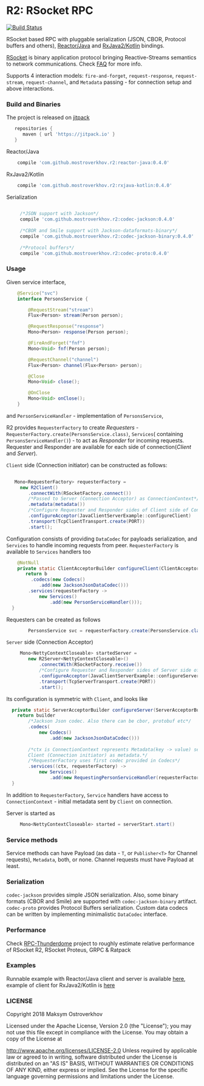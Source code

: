 # R2: RSocket RPC
[![Build Status](https://travis-ci.org/mostroverkhov/r2.svg?branch=master)](https://travis-ci.org/mostroverkhov/r2)  

RSocket based RPC with pluggable serialization (JSON, CBOR, Protocol buffers and others), 
[Reactor/Java](https://github.com/rsocket/rsocket-java) and [RxJava2/Kotlin](https://github.com/rsocket/rsocket-kotlin) bindings.

[RSocket](http://rsocket.io/) is binary application protocol bringing Reactive-Streams semantics
to network communications. Check [FAQ](https://github.com/rsocket/rsocket/blob/master/FAQ.md) for more info.

Supports 4 interaction models: `fire-and-forget`, `request-response`, `request-stream`, `request-channel`,
and `Metadata` passing - for connection setup and above interactions.  

### Build and Binaries

The project is released on [jitpack](https://jitpack.io/#mostroverkhov/r2)
```groovy
   repositories {
      maven { url 'https://jitpack.io' }
   }
```

Reactor/Java
```groovy
    compile 'com.github.mostroverkhov.r2:reactor-java:0.4.0'
```

RxJava2/Kotlin
```groovy
    compile 'com.github.mostroverkhov.r2:rxjava-kotlin:0.4.0'
```

Serialization
```groovy
        
     /*JSON support with Jackson*/ 
     compile 'com.github.mostroverkhov.r2:codec-jackson:0.4.0'
     
     /*CBOR and Smile support with Jackson-dataformats-binary*/ 
     compile 'com.github.mostroverkhov.r2:codec-jackson-binary:0.4.0'
        
     /*Protocol buffers*/
     compile 'com.github.mostroverkhov.r2:codec-proto:0.4.0'
```

### Usage

Given service interface,

```java
    @Service("svc")
    interface PersonsService {

        @RequestStream("stream")
        Flux<Person> stream(Person person);

        @RequestResponse("response")
        Mono<Person> response(Person person);

        @FireAndForget("fnf")
        Mono<Void> fnf(Person person);

        @RequestChannel("channel")
        Flux<Person> channel(Flux<Person> person);

        @Close
        Mono<Void> close();

        @OnClose
        Mono<Void> onClose();
    }
```

and `PersonServiceHandler` - implementation of `PersonsService`,

R2 provides `RequesterFactory` to create *Requesters* -`RequesterFactory.create(PersonsService.class)`, `Services`( containing `PersonsServiceHandler()`) - to act as *Responder* for incoming requests. Requester and Responder are available for each side of connection(*Client* and *Server*).   

`Client` side (Connection initiator) can be constructed as follows:

```java    
   
   Mono<RequesterFactory> requesterFactory =
     new R2Client()
        .connectWith(RSocketFactory.connect())
        /*Passed to Server (Connection Acceptor) as ConnectionContext*/
        .metadata(metadata())
        /*Configure Requester and Responder sides of Client side of Connection*/
        .configureAcceptor(JavaClientServerExample::configureClient)
        .transport(TcpClientTransport.create(PORT))
        .start();
```
Configuration consists of providing `DataCodec` for payloads serialization, and `Services` to handle incoming requests
from peer. `RequesterFactory` is available to `Services` handlers too

```java
    @NotNull
    private static ClientAcceptorBuilder configureClient(ClientAcceptorBuilder b) {
       return b
         .codecs(new Codecs()
            .add(new JacksonJsonDataCodec()))
        .services(requesterFactory ->
            new Services()
                .add(new PersonServiceHandler()));
  }
```

Requesters can be created as follows

```java
        PersonsService svc = requesterFactory.create(PersonsService.class);
```

`Server` side (Connection Acceptor) 

```java
     Mono<NettyContextCloseable> startedServer =
        new R2Server<NettyContextCloseable>()
            .connectWith(RSocketFactory.receive())
            /*Configure Requester and Responder sides of Server side of Connection*/
            .configureAcceptor(JavaClientServerExample::configureServer)
            .transport(TcpServerTransport.create(PORT))
            .start();
```
Its configuration is symmetric with `Client`, and looks like

```java
  private static ServerAcceptorBuilder configureServer(ServerAcceptorBuilder builder) {
    return builder
        /*Jackson Json codec. Also there can be cbor, protobuf etc*/
        .codecs(
            new Codecs()
                .add(new JacksonJsonDataCodec()))
        
        /*ctx is ConnectionContext represents Metadata(key -> value) set by
        Client (Connection initiator) as metadata.*/
        /*RequesterFactory uses first codec provided in Codecs*/
        .services((ctx, requesterFactory) ->
            new Services()
                .add(new RequestingPersonServiceHandler(requesterFactory)));
  }
```
In addition to `RequesterFactory`, `Service` handlers have access to `ConnectionContext` - initial metadata sent by `Client` on connection.

Server is started as
```java
     Mono<NettyContextCloseable> started = serverStart.start()
```
### Service methods

Service methods can have Payload (as data - `T`, or `Publisher<T>` for Channel requests), `Metadata`, both, or none. Channel requests must have Payload at least.

### Serialization

`codec-jackson` provides simple JSON serialization. Also, some binary formats (CBOR and Smile) are supported with `codec-jackson-binary` artifact. `codec-proto` provides Protocol Buffers serialization. Custom data codecs can be written by implementing minimalistic `DataCodec` interface.

### Performance

Check [RPC-Thunderdome](https://github.com/mostroverkhov/rpc-thunderdome) project to roughly estimate relative performance of RSocket R2, RSocket Proteus, GRPC & Ratpack

### Examples

Runnable example with Reactor/Java client and server is available [here](https://github.com/mostroverkhov/r2/blob/master/reactor-java/src/test/java/com/github/mostroverkhov/r2/java/JavaClientServerExample.java), example of client for RxJava2/Kotlin is [here](https://github.com/mostroverkhov/r2/blob/master/rxjava-kotlin/src/test/java/com/github/mostroverkhov/r2/rxjava/RxjavaClientExample.kt)

### LICENSE

Copyright 2018 Maksym Ostroverkhov

Licensed under the Apache License, Version 2.0 (the "License"); you may not use this file except in compliance with the License. You may obtain a copy of the License at

   http://www.apache.org/licenses/LICENSE-2.0
Unless required by applicable law or agreed to in writing, software distributed under the License is distributed on an "AS IS" BASIS, WITHOUT WARRANTIES OR CONDITIONS OF ANY KIND, either express or implied. See the License for the specific language governing permissions and limitations under the License.
